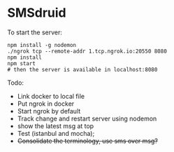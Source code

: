 # SMSdruid

To start the server: 
```
npm install -g nodemon
./ngrok tcp --remote-addr 1.tcp.ngrok.io:20550 8080
npm install
npm start
# then the server is available in localhost:8080
```


Todo: 


* Link docker to local file
* Put ngrok in docker
* Start ngrok by default
* Track change and restart server using nodemon
* show the latest msg at top
* Test (istanbul and mocha);
* ~~Consolidate the terminology, use sms over msg?~~
